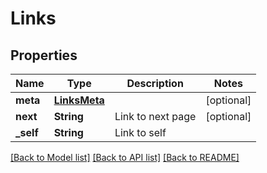 # Links

## Properties
Name | Type | Description | Notes
------------ | ------------- | ------------- | -------------
**meta** | [**LinksMeta**](LinksMeta.md) |  | [optional] 
**next** | **String** | Link to next page | [optional] 
**_self** | **String** | Link to self | 

[[Back to Model list]](../README.md#documentation-for-models) [[Back to API list]](../README.md#documentation-for-api-endpoints) [[Back to README]](../README.md)


